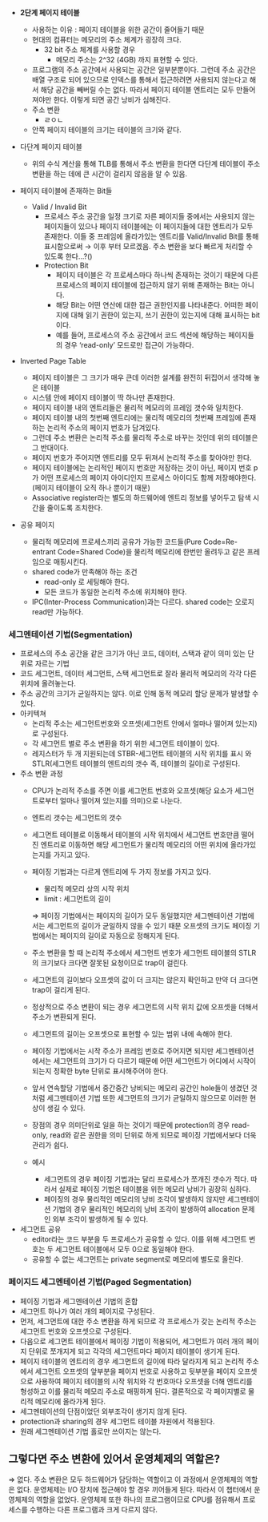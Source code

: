 - **2단계 페이지 테이블**
    - 사용하는 이유 : 페이지 테이블을 위한 공간이 줄어들기 때문
    - 현대의 컴퓨터는 메모리의 주소 체계가 굉장히 크다.
        - 32 bit 주소 체계를 사용할 경우
            - 메모리 주소는 2^32 (4GB) 까지 표현할 수 있다.
    - 프로그램의 주소 공간에서 사용되는 공간은 일부분뿐이다. 그런데 주소 공간은 배열 구조로 되어 있으므로 인덱스를 통해서 접근하려면 사용되지 않는다고 해서 해당 공간을 빼버릴 수는 없다. 따라서 페이지 테이블 엔트리는 모두 만들어져야만 한다. 이렇게 되면 공간 낭비가 심해진다.
    - 주소 변환
        - ㄹㅇㄴ
    - 안쪽 페이지 테이블의 크기는 테이블의 크기와 같다.
  
- 다단계 페이지 테이블
    
    - 위의 수식 계산을 통해 TLB를 통해서 주소 변환을 한다면 다단계 테이블이 주소 변환을 하는 데에 큰 시간이 걸리지 않음을 알 수 있음.
- 페이지 테이블에 존재하는 Bit들
    - Valid / Invalid Bit
        - 프로세스 주소 공간을 일정 크기로 자른 페이지들 중에서는 사용되지 않는 페이지들이 있으나 페이지 테이블에는 이 페이지들에 대한 엔트리가 모두 존재한다. 이들 중 프레임에 올라가있는 엔트리를 Valid/Invalid Bit를 통해 표시함으로써 → 이후 부터 모르겠음. 주소 변환을 보다 빠르게 처리할 수 있도록 한다...?()        
        - Protection Bit
            - 페이지 테이블은 각 프로세스마다 하나씩 존재하는 것이기 때문에 다른 프로세스의 페이지 테이블에 접근하지 않기 위해 존재하는 Bit는 아니다.
            - 해당 Bit는 어떤 연산에 대한 접근 권한인지를 나타내준다. 어떠한 페이지에 대해 읽기 권한이 있는지, 쓰기 권한이 있는지에 대해 표시하는 bit이다.
            - 예를 들어, 프로세스의 주소 공간에서 코드 섹션에 해당하는 페이지들의 경우 ‘read-only’ 모드로만 접근이 가능하다.
- Inverted Page Table
    
    - 페이지 테이블은 그 크기가 매우 큰데 이러한 설계를 완전히 뒤집어서 생각해 놓은 테이블
    - 시스템 안에 페이지 테이블이 딱 하나만 존재한다.
    - 페이지 테이블 내의 엔트리들은 물리적 메모리의 프레임 갯수와 일치한다.
    - 페이지 테이블 내의 첫번째 엔트리에는 물리적 메모리의 첫번째 프레임에 존재하는 논리적 주소의 페이지 번호가 담겨있다.
    - 그런데 주소 변환은 논리적 주소를 물리적 주소로 바꾸는 것인데 위의 테이블은 그 반대이다.
    - 페이지 번호가 주어지면 엔트리를 모두 뒤져서 논리적 주소를 찾아야만 한다.
    - 페이지 테이블에는 논리적인 페이지 번호만 저장하는 것이 아닌, 페이지 번호 p가 어떤 프로세스의 페이지 아이디인지 프로세스 아이디도 함께 저장해야한다. (페이지 테이블이 오직 하나 뿐이기 때문)
    - Associative register라는 별도의 하드웨어에 엔트리 정보를 넣어두고 탐색 시간을 줄이도록 조치한다.
- 공유 페이지
    - 물리적 메모리에 프로세스끼리 공유가 가능한 코드들(Pure Code=Re-entrant Code=Shared Code)을 물리적 메모리에 한번만 올려두고 같은 프레임으로 매핑시킨다.
    - shared code가 만족해야 하는 조건
        - read-only 로 세팅해야 한다.
        - 모든 코드가 동일한 논리적 주소에 위치해야 한다.
    - IPC(Inter-Process Communication)과는 다르다. shared code는 오로지 read만 가능하다.

### 세그멘테이션 기법(Segmentation)

- 프로세스의 주소 공간을 같은 크기가 아닌 코드, 데이터, 스택과 같이 의미 있는 단위로 자르는 기법
- 코드 세그먼트, 데이터 세그먼트, 스택 세그먼트로 잘라 물리적 메모리의 각각 다른 위치에 올려놓는다.
- 주소 공간의 크기가 균일하지는 않다. 이로 인해 동적 메모리 할당 문제가 발생할 수 있다.
- 아키텍쳐
    - 논리적 주소는 세그먼트번호와 오프셋(세그먼트 안에서 얼마나 떨어져 있는지)로 구성된다.
    - 각 세그먼트 별로 주소 변환을 하기 위한 세그먼트 테이블이 있다.
    - 레지스터가 두 개 지원되는데 STBR-세그먼트 테이블의 시작 위치를 표시 와 STLR(세그먼트 테이블의 엔트리의 갯수 즉, 테이블의 길이)로 구성된다.
- 주소 변환 과정 
    - CPU가 논리적 주소를 주면 이를 세그먼트 번호와 오프셋(해당 요소가 세그먼트로부터 얼마나 떨어져 있는지를 의미)으로 나눈다.
    - 엔트리 갯수는 세그먼트의 갯수
    - 세그먼트 테이블로 이동해서 테이블의 시작 위치에서 세그먼트 번호만큼 떨어진 엔트리로 이동하면 해당 세그먼트가 물리적 메모리의 어떤 위치에 올라가있는지를 가지고 있다.
    - 페이징 기법과는 다르게 엔트리에 두 가지 정보를 가지고 있다.
        - 물리적 메모리 상의 시작 위치
        - limit : 세그먼트의 길이
        
        ⇒ 페이징 기법에서는 페이지의 길이가 모두 동일했지만 세그멘테이션 기법에서는 세그먼트의 길이가 균일하지 않을 수 있기 때문
        오프셋의 크기도 페이징 기법에서는 페이지의 길이로 자동으로 정해지게 된다.
        
    - 주소 변환을 할 때 논리적 주소에서 세그먼트 번호가 세그먼트 테이블의 STLR의 크기보다 크다면 잘못된 요청이므로 trap이 걸린다.
    - 세그먼트의 길이보다 오프셋의 값이 더 크지는 않은지 확인하고 만약 더 크다면 trap이 걸리게 된다.
    - 정상적으로 주소 변환이 되는 경우 세그먼트의 시작 위치 값에 오프셋을 더해서 주소가 변환되게 된다.
    - 세그먼트의 길이는 오프셋으로 표현할 수 있는 범위 내에 속해야 한다.
    - 페이징 기법에서는 시작 주소가 프레임 번호로 주어지면 되지만 세그멘테이션에서는 세그먼트의 크기가 다 다르기 때문에 어떤 세그먼트가 어디에서 시작이 되는지 정확한 byte 단위로 표시해주어야 한다.
    - 앞서 연속할당 기법에서 중간중간 낭비되는 메모리 공간인 hole들이 생겼던 것처럼 세그멘테이션 기법 또한 세그먼트의 크기가 균일하지 않으므로 이러한 현상이 생길 수 있다.
    - 장점의 경우 의미단위로 일을 하는 것이기 때문에 protection의 경우 read-only, read와 같은 권한을 의미 단위로 하게 되므로 페이징 기법에서보다 더욱 관리가 쉽다.
    - 예시
      - 세그먼트의 경우 페이징 기법과는 달리 프로세스가 쪼개진 갯수가 적다. 따라서 실제로 페이징 기법은 테이블을 위한 메모리 낭비가 굉장히 심하다.
      - 페이징의 경우 물리적인 메모리의 낭비 조각이 발생하지 않지만 세그멘테이션 기법의 경우 물리적인 메모리의 낭비 조각이 발생하여 allocation 문제인 외부 조각이 발생하게 될 수 있다.
- 세그먼트 공유
    - editor라는 코드 부분을 두 프로세스가 공유할 수 있다. 이를 위해 세그먼트 번호는 두 세그먼트 테이블에서 모두 0으로 동일해야 한다.
    - 공유할 수 없는 세그먼트는 private segment로 메모리에 별도로 올린다.

### 페이지드 세그멘테이션 기법(Paged Segmentation)

- 페이징 기법과 세그멘테이션 기법의 혼합
- 세그먼트 하나가 여러 개의 페이지로 구성된다.
- 먼저, 세그먼트에 대한 주소 변환을 하게 되므로 각 프로세스가 갖는 논리적 주소는 세그먼트 번호와 오프셋으로 구성된다.
- 다음으로 세그먼트 테이블에서 페이징 기법이 적용되어, 세그먼트가 여러 개의 페이지 단위로 쪼개지게 되고 각각의 세그먼트마다 페이지 테이블이 생기게 된다.
- 페이지 테이블의 엔트리의 경우 세그먼트의 길이에 따라 달라지게 되고 논리적 주소에서 세그먼트 오프셋의 앞부분을 페이지 번호로 사용하고 뒷부분을 페이지 오프셋으로 사용하여 페이지 테이블의 시작 위치와 각 번호마다 오프셋을 더해 엔트리를 형성하고 이를 물리적 메모리 주소로 매핑하게 된다. 결론적으로 각 페이지별로 물리적 메모리에 올라가게 된다.
- 세그멘테이션의 단점이었던 외부조각이 생기지 않게 된다.
- protection과 sharing의 경우 세그먼트 테이블 차원에서 적용된다.
- 원래 세그멘테이션 기법 홀로만 쓰이지는 않는다.

## 그렇다면 주소 변환에 있어서 운영체제의 역할은?

⇒ 없다. 주소 변환은 모두 하드웨어가 담당하는 역할이고 이 과정에서 운영체제의 역할은 없다. 운영체제는 I/O 장치에 접근해야 할 경우 끼어들게 된다. 따라서 이 챕터에서 운영체제의 역할을 없었다.
운영체제 또한 하나의 프로그램이므로 CPU를 점유해서 프로세스를 수행하는 다른 프로그램과 크게 다르지 않다.

